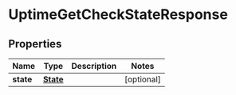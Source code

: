 

# UptimeGetCheckStateResponse


## Properties

| Name | Type | Description | Notes |
|------------ | ------------- | ------------- | -------------|
|**state** | [**State**](State.md) |  |  [optional] |



